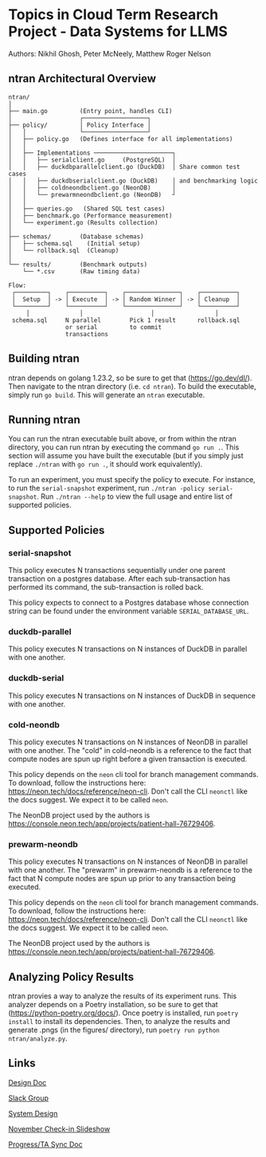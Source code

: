 # Topics in Cloud Term Research Project - Data Systems for LLMS
Authors: Nikhil Ghosh, Peter McNeely, Matthew Roger Nelson

## ntran Architectural Overview
```
ntran/
│
├── main.go         (Entry point, handles CLI)
│                   ┌──────────────────┐
├── policy/         │ Policy Interface │ 
│   │               └──────────────────┘
│   ├── policy.go   (Defines interface for all implementations)
│   │    
│   ├── Implementations ──────────────────────┐
│   │   ├── serialclient.go     (PostgreSQL)  │
│   │   ├── duckdbparallelclient.go (DuckDB)  │ Share common test cases
│   │   ├── duckdbserialclient.go (DuckDB)    │ and benchmarking logic
│   │   ├── coldneondbclient.go (NeonDB)      │ 
│   │   └── prewarmneondbclient.go (NeonDB)   ┘
│   │
│   ├── queries.go   (Shared SQL test cases)
│   ├── benchmark.go (Performance measurement)
│   └── experiment.go (Results collection)
│
├── schemas/        (Database schemas)
│   ├── schema.sql    (Initial setup)
│   └── rollback.sql  (Cleanup)
│
└── results/        (Benchmark outputs)
    └── *.csv       (Raw timing data)

Flow:
 ┌─────────┐    ┌──────────┐    ┌───────────────┐    ┌──────────┐
 │  Setup  │ -> │ Execute  │ -> │ Random Winner │ -> │ Cleanup  │
 └─────────┘    └──────────┘    └───────────────┘    └──────────┘
     │              │                   │                 │
 schema.sql     N parallel        Pick 1 result      rollback.sql
                or serial         to commit
                transactions      
```

## Building ntran
ntran depends on golang 1.23.2, so be sure to get that (https://go.dev/dl/). Then navigate to the ntran directory (i.e. `cd ntran`).
To build the executable, simply run `go build`. This will generate an `ntran` executable.

## Running ntran
You can run the ntran executable built above, or from within the ntran directory, you can run ntran by executing the command `go run .`.
This section will assume you have built the executable (but if you simply just replace `./ntran` with `go run .`, it should work equivalently).

To run an experiment, you must specify the policy to execute. For instance, to run the `serial-snapshot` experiment, run `./ntran -policy serial-snapshot`. Run `./ntran --help` to view the full usage and entire list of supported policies.

## Supported Policies
### serial-snapshot
This policy executes N transactions sequentially under one parent transaction on a postgres database. After each sub-transaction has performed its command, the sub-transaction is rolled back.

This policy expects to connect to a Postgres database whose connection string can be found under the environment variable `SERIAL_DATABASE_URL`.

### duckdb-parallel
This policy executes N transactions on N instances of DuckDB in parallel with one another.

### duckdb-serial
This policy executes N transactions on N instances of DuckDB in sequence with one another.

### cold-neondb
This policy executes N transactions on N instances of NeonDB in parallel with one another. The "cold" in cold-neondb is a reference to the fact that compute nodes are spun up right before a given transaction is executed.

This policy depends on the `neon` cli tool for branch management commands. To download, follow the instructions here: https://neon.tech/docs/reference/neon-cli. Don't call the CLI `neonctl` like the docs suggest. We expect it to be called `neon`.

The NeonDB project used by the authors is https://console.neon.tech/app/projects/patient-hall-76729406.

### prewarm-neondb
This policy executes N transactions on N instances of NeonDB in parallel with one another. The "prewarm" in prewarm-neondb is a reference to the fact that N compute nodes are spun up prior to any transaction being executed.

This policy depends on the `neon` cli tool for branch management commands. To download, follow the instructions here: https://neon.tech/docs/reference/neon-cli. Don't call the CLI `neonctl` like the docs suggest. We expect it to be called `neon`.

The NeonDB project used by the authors is https://console.neon.tech/app/projects/patient-hall-76729406.

## Analyzing Policy Results
ntran provies a way to analyze the results of its experiment runs. This analyzer depends on a Poetry installation, so be sure to get that (https://python-poetry.org/docs/). Once poetry is installed, run `poetry install` to install its dependencies. Then, to analyze the results and generate .pngs (in the figures/ directory), run `poetry run python ntran/analyze.py`.

## Links
[Design Doc](https://docs.google.com/document/d/1Ep7d3W3R-nh-JVPL33aEnP9De8h6Wffa27PUNAkGWm8/edit?usp=sharing)

[Slack Group](https://app.slack.com/client/T07N57BF9GD/C07N80VR04B)

[System Design](https://miro.com/app/board/uXjVLX50vSk=/)

[November Check-in Slideshow](https://docs.google.com/presentation/d/1zIHVCHv7LhV2vj2HQJPOUswjcYzohjk0gxkfWOCQsEM/edit?usp=sharing)

[Progress/TA Sync Doc](https://docs.google.com/document/d/1ljm8fCeT25hCvfs82JGpiVdmlQjrY5A9XsO8veiTBX8/edit?usp=sharing)
